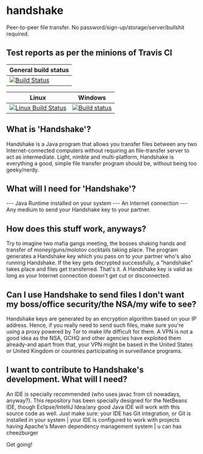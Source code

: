 # handshake
Peer-to-peer file transfer. No password/sign-up/storage/server/bullshit required.

## Test reports as per the minions of Travis CI
| General build status |
| -------------------- |
|[![Build Status](https://travis-ci.org/mayukhnair/handshake.svg?branch=master)](https://travis-ci.org/mayukhnair/handshake)

| Linux | Windows |
| ----- | ------- |
| [![Linux Build Status](https://travis-ci.org/mayukhnair/handshake.svg?branch=master)](https://travis-ci.org/mayukhnair/handshake) | [![Build status](https://ci.appveyor.com/api/projects/status/120vptpew3a3m40t?svg=true)](https://ci.appveyor.com/project/mayukhnair/handshake)

## What is 'Handshake'?
Handshake is a Java program that allows you transfer files between any two Internet-connected computers without requiring an file-transfer server to act as intermediate. Light, nimble and multi-platform, Handshake is everything a good, simple file transfer program should be, without being too geeky/nerdy.

## What will I need for 'Handshake'?
--- Java Runtime installed on your system
--- An Internet connection
--- Any medium to send your Handshake key to your partner.

## How does this stuff work, anyways?
Try to imagine two mafia gangs meeting, the bosses shaking hands and transfer of money/guns/molotov cocktails taking place. The program generates a Handshake key which you pass on to your partner who's also running Handshake. If the key gets decrypted successfully, a "handshake" takes place and files get transferred. That's it. A Handshake key is valid as long as your Internet connection doesn't get cut or disconnected.

## Can I use Handshake to send files I don't want my boss/office security/the NSA/my wife to see?
Handshake keys are generated by an encryption algorithm based on your IP address. Hence, if you really need to send such files, make sure you're using a proxy powered by Tor to make life difficult for them. A VPN is not a good idea as the NSA, GCHQ and other agencies have exploited them already-and apart from that, your VPN might be based in the United States or United Kingdom or countries participating in surveillance programs.

## I want to contribute to Handshake's development. What will I need?
An IDE is specially recommended (who uses javac from cli nowadays, anyway?). This repository has been specially designed for the NetBeans IDE, though Eclipse/IntelliJ Idea/any good Java IDE will work with this source code as well. Just make sure:
    your IDE has Git integration, or Git is installed in your system | 
    your IDE is configured to work with projects having Apache's Maven dependency management system | 
    u can has cheezburger
    
    

Get going!





